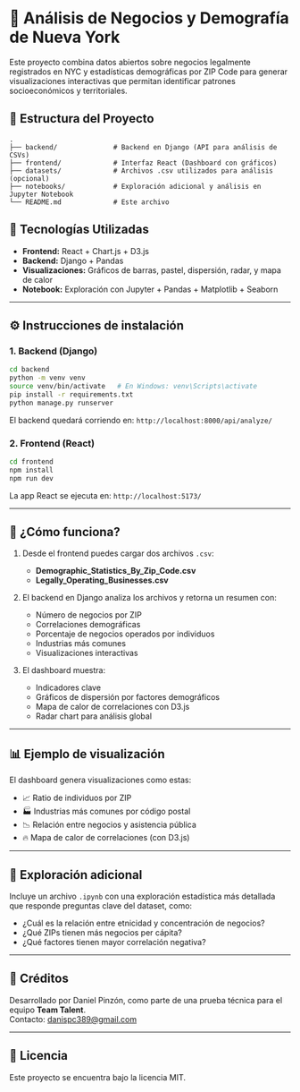 
# 🗽 Análisis de Negocios y Demografía de Nueva York

Este proyecto combina datos abiertos sobre negocios legalmente registrados en NYC y estadísticas demográficas por ZIP Code para generar visualizaciones interactivas que permitan identificar patrones socioeconómicos y territoriales.

## 📂 Estructura del Proyecto

```
.
├── backend/              # Backend en Django (API para análisis de CSVs)
├── frontend/             # Interfaz React (Dashboard con gráficos)
├── datasets/             # Archivos .csv utilizados para análisis (opcional)
├── notebooks/            # Exploración adicional y análisis en Jupyter Notebook
└── README.md             # Este archivo
```

## 🚀 Tecnologías Utilizadas

- **Frontend:** React + Chart.js + D3.js
- **Backend:** Django + Pandas
- **Visualizaciones:** Gráficos de barras, pastel, dispersión, radar, y mapa de calor
- **Notebook:** Exploración con Jupyter + Pandas + Matplotlib + Seaborn

---

## ⚙️ Instrucciones de instalación

### 1. Backend (Django)

```bash
cd backend
python -m venv venv
source venv/bin/activate   # En Windows: venv\Scripts\activate
pip install -r requirements.txt
python manage.py runserver
```

El backend quedará corriendo en: `http://localhost:8000/api/analyze/`

### 2. Frontend (React)

```bash
cd frontend
npm install
npm run dev
```

La app React se ejecuta en: `http://localhost:5173/`

---

## 🧪 ¿Cómo funciona?

1. Desde el frontend puedes cargar dos archivos `.csv`:  
   - **Demographic_Statistics_By_Zip_Code.csv**  
   - **Legally_Operating_Businesses.csv**

2. El backend en Django analiza los archivos y retorna un resumen con:
   - Número de negocios por ZIP
   - Correlaciones demográficas
   - Porcentaje de negocios operados por individuos
   - Industrias más comunes
   - Visualizaciones interactivas

3. El dashboard muestra:
   - Indicadores clave
   - Gráficos de dispersión por factores demográficos
   - Mapa de calor de correlaciones con D3.js
   - Radar chart para análisis global

---

## 📊 Ejemplo de visualización

El dashboard genera visualizaciones como estas:

- 📈 Ratio de individuos por ZIP
- 🏭 Industrias más comunes por código postal
- 📉 Relación entre negocios y asistencia pública
- 🔥 Mapa de calor de correlaciones (con D3.js)

---

## 📓 Exploración adicional

Incluye un archivo `.ipynb` con una exploración estadística más detallada que responde preguntas clave del dataset, como:
- ¿Cuál es la relación entre etnicidad y concentración de negocios?
- ¿Qué ZIPs tienen más negocios per cápita?
- ¿Qué factores tienen mayor correlación negativa?

---

## 🤝 Créditos

Desarrollado por Daniel Pinzón, como parte de una prueba técnica para el equipo **Team Talent**.  
Contacto: danispc389@gmail.com

---

## 📝 Licencia

Este proyecto se encuentra bajo la licencia MIT.
